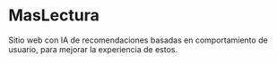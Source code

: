 # MasLectura
Sitio web con IA de recomendaciones basadas en comportamiento de usuario, para mejorar la experiencia de estos.
